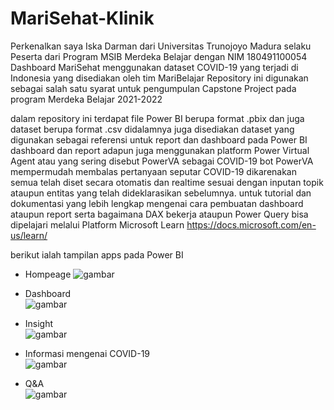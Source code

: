 # MariSehat-Klinik
Perkenalkan saya Iska Darman dari Universitas Trunojoyo Madura selaku Peserta dari Program MSIB Merdeka Belajar dengan NIM 180491100054
Dashboard MariSehat menggunakan dataset COVID-19 yang terjadi di Indonesia yang disediakan oleh tim MariBelajar
Repository ini digunakan sebagai salah satu syarat untuk pengumpulan Capstone Project pada program Merdeka Belajar 2021-2022


dalam repository ini terdapat file Power BI berupa format .pbix dan juga dataset berupa format .csv
didalamnya juga disediakan dataset yang digunakan sebagai referensi untuk report dan dashboard pada Power BI dashboard dan report
adapun juga menggunakan platform Power Virtual Agent atau yang sering disebut PowerVA sebagai COVID-19 bot PowerVA mempermudah membalas pertanyaan seputar COVID-19 dikarenakan semua telah diset secara otomatis dan realtime sesuai dengan inputan topik ataupun entitas yang telah dideklarasikan sebelumnya.
untuk tutorial dan dokumentasi yang lebih lengkap mengenai cara pembuatan dashboard ataupun report serta bagaimana DAX bekerja ataupun Power Query bisa dipelajari melalui Platform Microsoft Learn https://docs.microsoft.com/en-us/learn/

berikut ialah tampilan apps pada Power BI 
<br>
- Hompeage
![gambar](https://user-images.githubusercontent.com/53360759/144245433-50f00878-c6fa-4edb-93c7-34d52e2c1c44.png)  

- Dashboard  
![gambar](https://user-images.githubusercontent.com/53360759/144245557-aed3616a-a172-4d5c-a2da-e43d9379da67.png)   

- Insight  
![gambar](https://user-images.githubusercontent.com/53360759/144245624-30c4e2a8-215b-4c0f-9307-10a4c8d9b074.png)    

- Informasi mengenai COVID-19  
![gambar](https://user-images.githubusercontent.com/53360759/144245688-d4e7b9d3-172e-4703-919d-6c408d89d134.png)  

- Q&A  
![gambar](https://user-images.githubusercontent.com/53360759/144245762-399efe66-6ebc-41e3-bd36-28f18564e819.png)<br />


